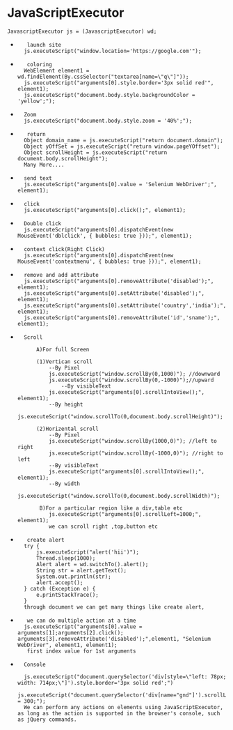 # JavaScriptExecutor



	JavascriptExecutor js = (JavascriptExecutor) wd;

*		 launch site
		js.executeScript("window.location='https://google.com'");

*		 coloring
		WebElement element1 = wd.findElement(By.cssSelector("textarea[name=\"q\"]"));
		js.executeScript("arguments[0].style.border='3px solid red'", element1); 
		js.executeScript("document.body.style.backgroundColor = 'yellow';"); 

		
*		Zoom
		js.executeScript("document.body.style.zoom = '40%';"); 
		
*		 return
		Object domain_name = js.executeScript("return document.domain");
		Object yOffSet = js.executeScript("return window.pageYOffset");
		Object scrollHeight = js.executeScript("return document.body.scrollHeight");  
		Many More....

*		send text
		js.executeScript("arguments[0].value = 'Selenium WebDriver';", element1);

*		click
		js.executeScript("arguments[0].click();", element1);

*		Double click
		js.executeScript("arguments[0].dispatchEvent(new MouseEvent('dblclick', { bubbles: true }));", element1);

*		context click(Right Click)
		js.executeScript("arguments[0].dispatchEvent(new MouseEvent('contextmenu', { bubbles: true }));", element1);

*		remove and add attribute
		js.executeScript("arguments[0].removeAttribute('disabled');", element1);
		js.executeScript("arguments[0].setAttribute('disabled');", element1);
		js.executeScript("arguments[0].setAttribute('country','india');", element1);
		js.executeScript("arguments[0].removeAttribute('id','sname');", element1);
		

*		Scroll   
  
			A)For full Screen     
		  
			(1)Vertican scroll
				--By Pixel
				js.executeScript("window.scrollBy(0,1000)"); //downward
				js.executeScript("window.scrollBy(0,-1000)");//upward   
			    	--By visibleText
				js.executeScript("arguments[0].scrollIntoView();", element1);	  
				--By height
				js.executeScript("window.scrollTo(0,document.body.scrollHeight)");   

   			(2)Horizental scroll
				--By Pixel
				js.executeScript("window.scrollBy(1000,0)"); //left to right
				js.executeScript("window.scrollBy(-1000,0)"); //right to left 
				--By visibleText
				js.executeScript("arguments[0].scrollIntoView();", element1);
				--By width   
				js.executeScript("window.scrollTo(0,document.body.scrollWidth)");   
  
			 B)For a particular region like a div,table etc     
				js.executeScript("arguments[0].scrollLeft=1000;", element1);
				we can scroll right ,top,button etc

			
			

*		 create alert
		try {
			js.executeScript("alert('hii')");
			Thread.sleep(1000);
			Alert alert = wd.switchTo().alert();
			String str = alert.getText();
			System.out.println(str);
			alert.accept();
		} catch (Exception e) {
			e.printStackTrace();
		}
		through document we can get many things like create alert,
		
		
		
*		 we can do multiple action at a time
		js.executeScript("arguments[0].value = arguments[1];arguments[2].click(); arguments[3].removeAttribute('disabled');",element1, "Selenium WebDriver", element1, element1);  
		 first index value for 1st arguments


		 
*		Console   
  
		js.executeScript("document.querySelector('div[style=\"left: 78px; width: 714px;\"]').style.border='3px solid red';")      
		js.executeScript("document.querySelector('div[name="gnd"]').scrollLeft = 300;");  
		We can perform any actions on elements using JavaScriptExecutor, as long as the action is supported in the browser's console, such as jQuery commands.
				
				
	


